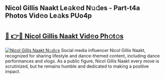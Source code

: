 ## Nicol Gillis Naakt Le𝚊k𝚎d N𝚞𝚍es - Part-t4a Photos Vid𝚎o Le𝚊ks PUo4p

# <h2><a href="http://fb3wbo.evod.top/?m=Nicol+Gillis+Naakt">🔗 👉🔴 Nicol Gillis Naakt Vid𝚎o Ph𝚘t𝚘s</a></h2>

[![Nicol Gillis Naakt N𝚞d𝚎s](https://i.imgur.com/8V9OHl7.gif)](http://fb3wbo.evod.top/?m=Nicol+Gillis+Naakt)
Social media influencer Nicol Gillis Naakt, recognized for sharing lifestyle and dance-themed content, including dance performances and vlogs. As a public figure, Nicol Gillis Naakt every move is scrutinized, but he remains humble and dedicated to making a positive impact. 
